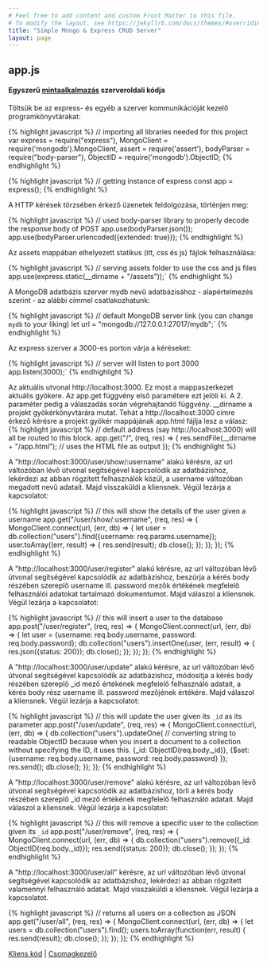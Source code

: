 ```yaml
---
# Feel free to add content and custom Front Matter to this file.
# To modify the layout, see https://jekyllrb.com/docs/themes/#overriding-theme-defaults
title: "Simple Mongo & Express CRUD Server"
layout: page
---
```


## app.js 

#### Egyszerű [mintaalkalmazás](https://github.com/scalagos0123/men-stack) szerveroldali kódja 

Töltsük be az express- és egyéb a szerver kommunikációját kezelő programkönyvtárakat:

{% highlight javascript %}
// importing all libraries needed for this project
var express = require("express"), MongoClient = require('mongodb').MongoClient,
 assert = require('assert'), bodyParser = require("body-parser"), ObjectID = require('mongodb').ObjectID;
{% endhighlight %}

{% highlight javascript %}
// getting instance of express
const app = express();
{% endhighlight %}

A HTTP kérések törzsében érkező üzenetek feldolgozása, történjen meg:

{% highlight javascript %}
// used body-parser library to properly decode the response body of POST
app.use(bodyParser.json());
app.use(bodyParser.urlencoded({extended: true}));
{% endhighlight %}

Az assets mappában elhelyezett statikus (itt, css és js) fájlok felhasználása:

{% highlight javascript %}
// serving assets folder to use the css and js files
app.use(express.static(__dirname + "/assets"));`
{% endhighlight %}

A MongoDB adatbázis szerver mydb nevű adatbázisához - alapértelmezés szerint - az alábbi címmel csatlakozhatunk:

{% highlight javascript %}
// default MongoDB server link (you can change `mydb` to your liking)
let url = "mongodb://127.0.0.1:27017/mydb";`
{% endhighlight %}

Az express szerver a 3000-es porton várja a kéréseket:

{% highlight javascript %}
// server will listen to port 3000
app.listen(3000);`
{% endhighlight %}

Az aktuális utvonal http://localhost:3000. Ez most a mappaszerkezet aktuális gyökere. Az app.get függvény első paramétere ezt jelöli ki. A 2. paraméter pedig a válaszadás során végrehajtandó függvény.
__dirname a projekt gyökérkönyvtárára mutat. 
Tehát a http://localhost:3000 címre érkező kérésre a projekt gyökér mappájának app.html fájlja lesz a válasz:
{% highlight javascript %}
// default address (say http://localhost:3000) will all be routed to this block.
app.get("/", (req, res) => {
	 res.sendFile(__dirname + "/app.html"); // uses the HTML file as output
});
{% endhighlight %}

 A "http://localhost:3000/user/show/:username" alakú kérésre, az url változóban lévő útvonal segítségével kapcsolódik az adatbázishoz, lekérdezi az abban rögzített felhasználók közül, a username változóban megadott nevű adatait. Majd visszaküldi a kliensnek. Végül lezárja a kapcsolatot:

{% highlight javascript %}
// this will show the details of the user given a username
app.get("/user/show/:username", (req, res) => {
    MongoClient.connect(url, (err, db) => {
        let user = db.collection("users").find({username: req.params.username});
        user.toArray((err, result) => {
            res.send(result);
            db.close();
        });
    });
});
{% endhighlight %}

A "http://localhost:3000/user/register" alakú kérésre, az url változóban lévő útvonal segítségével kapcsolódik az adatbázishoz, beszúrja a kérés body részében szereplő username ill. password mezők értékének megfelelő felhasználói adatokat tartalmazó dokumentumot. Majd válaszol a kliensnek. Végül lezárja a kapcsolatot:

{% highlight javascript %}
// this will insert a user to the database
app.post("/user/register", (req, res) => {
	MongoClient.connect(url, (err, db) => {
        let user = {username: req.body.username, password: req.body.password};
        db.collection("users").insertOne(user, (err, result) => {
			res.json({status: 200});
			db.close();
        });
   	});
});
{% endhighlight %}

A "http://localhost:3000/user/update" alakú kérésre, az url változóban lévő útvonal segítségével kapcsolódik az adatbázishoz, módosítja a kérés body részében szereplő _id mező értékének megfelelő felhasználó adatait, a kérés body rész username ill. password mezőjének értékére. Majd válaszol a kliensnek. Végül lezárja a kapcsolatot:

{% highlight javascript %}
// this will update the user given its `_id` as its parameter
app.post("/user/update", (req, res) => {
    MongoClient.connect(url, (err, db) => {
        db.collection("users").updateOne(
            // converting string to readable ObjectID because when you insert a document to a collection without specifying the ID, it uses this.
            {_id: ObjectID(req.body._id)},
            {$set: {username: req.body.username, password: req.body.password}
        });
        res.send();
        db.close();
    });
});
{% endhighlight %}

A "http://localhost:3000/user/remove" alakú kérésre, az url változóban lévő útvonal segítségével kapcsolódik az adatbázishoz, törli a kérés body részében szereplő _id mező értékének megfelelő felhasználó adatait. Majd válaszol a kliensnek. Végül lezárja a kapcsolatot:

{% highlight javascript %}
// this will remove a specific user to the collection given its `_id`
app.post("/user/remove", (req, res) => {
    MongoClient.connect(url, (err, db) => {
        db.collection("users").remove({_id: ObjectID(req.body._id)});
        res.send({status: 200});
        db.close();
    });
});
{% endhighlight %}

A "http://localhost:3000/user/all" kérésre, az url változóban lévő útvonal segítségével kapcsolódik az adatbázishoz, lekérdezi az abban rögzített valamennyi felhasználó adatait. Majd visszaküldi a kliensnek. Végül lezárja a kapcsolatot.


{% highlight javascript %}
// returns all users on a collection as JSON
app.get("/user/all", (req, res) => {
    MongoClient.connect(url, (err, db) => {
        let users = db.collection("users").find();
        users.toArray(function(err, result) {
            res.send(result);
            db.close();
        });
    });
});
{% endhighlight %}

[Kliens kód](https://edutainer.github.io/github.io/a/client#) | [Csomagkezelő](https://edutainer.github.io/github.io/a/package.json#)
